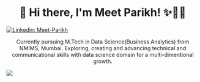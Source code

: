 <h1 align="center"> 👋 Hi there, I'm Meet Parikh! ✨🧑🏻‍ </h1>

[![Linkedin: Meet-Parikh](https://img.shields.io/badge/-MeetParikh-blue?style=flat-square&logo=Linkedin&logoColor=white&link=https://www.linkedin.com/in/meet-parikh-641a21191/)](https://www.linkedin.com/in/meet-parikh-641a21191/)

<p align="center">
   Currently pursuing M.Tech in Data Science(Business Analytics) from NMIMS, Mumbai. Exploring, creating and advancing technical and communicational skills with data science domain for a multi-dimentional growth.
</p>

  <a href="https://www.linkedin.com/in/meet-parikh-641a21191/">
    <img src="https://img.shields.io/badge/Linkedin-118-blue?style=for-the-badge&logo=Linkedin">
  </a>
